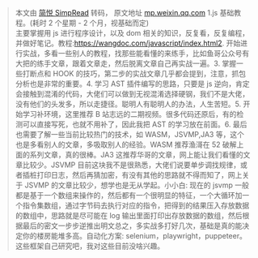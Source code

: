 > 本文由 [简悦 SimpRead](http://ksria.com/simpread/) 转码， 原文地址 [mp.weixin.qq.com](https://mp.weixin.qq.com/s/HRdhHkn0qZqAHFN-Zrp7dg) 1.js 基础教程。(耗时 2 个星期 - 2 个月，视基础而定)  
主要掌握用 js 进行程序设计，以及 dom 相关的知识，反复看，反复编程，并做好笔记。教程:https://wangdoc.com/javascript/index.html2. 开始进行实战，多看一些别人的教程，找那些能看懂的来练手，比如鱼哥公众号有大把的练手文章，跟着文章走，然后脱离文章自己再实战一遍。3. 掌握一些打断点和 HOOK 的技巧，第二步的实战文章几乎都会提到，注意，抓包分析也是非常的重要。4. 学习 AST 插件编写的思路，只要是 js 逆向，肯定会接触到混淆的代码，大佬们可以做到无视混淆选择硬钢，我们不是大佬，没有他们的头发多，所以走捷径。聪明人有聪明人的办法，人生苦短。5. 开始学习补环境，这里推荐 B 站志远的二期视频。很多代码还原后，有的检测可以直接写死，也就不用补了，因此我把 AST 的学习放在前面。6. 最后也需要了解一些当前比较热门的技术，如 WASM，JSVMP,JA3 等，这个也是多看别人的文章，多吸取别人的经验。WASM 推荐渔滒在 52 破解上面的系列文章，真的很棒。JA3 这推荐华哥的文章，网上能让我们看懂的文章比较少。JSVMP 目前这块我不是很熟悉，大佬们说要单步调找规律，或者插桩打印日志，然后再猜加密，有没有其他的思路就不得而知了，网上关于 JSVMP 的文章比较少，想学也是无从学起。小小白: 现在的 jsvmp 一般都是基于一个数组来操作的，然后都有一个很明显的特征，一个大循环加一个指令集数组，通过字节码去执行对应的指令，把得到的结果压入存放数据的数组中，思路就是尽可能在 log 输出里面打印出存放数据的数组，然后根据最后的密文一步步逆推出明文总之，多实战多打好几次，基础是真的能决定你的楼房能堆多高。自动化方案: selenium，playwright，puppeteer。这些框架自己研究吧，我对这些目前没啥兴趣。